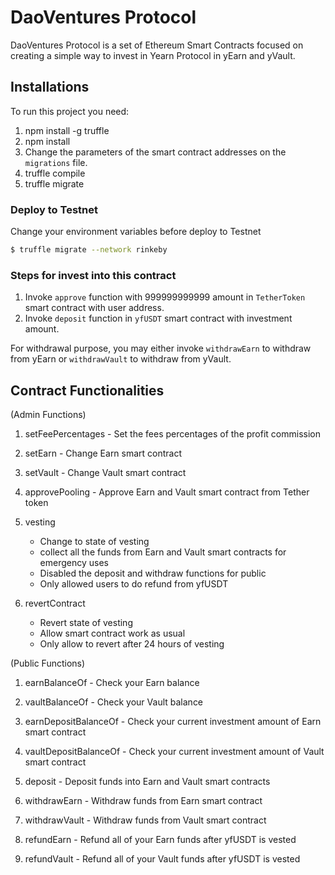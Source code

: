 # DaoVentures Protocol

DaoVentures Protocol is a set of Ethereum Smart Contracts focused on creating a simple way to invest in Yearn Protocol in yEarn and yVault.

## Installations

To run this project you need:

1. npm install -g truffle
2. npm install
3. Change the parameters of the smart contract addresses on the `migrations` file.
4. truffle compile
5. truffle migrate

### Deploy to Testnet

Change your environment variables before deploy to Testnet

```sh
$ truffle migrate --network rinkeby
```

### Steps for invest into this contract

1. Invoke `approve` function with 999999999999 amount in `TetherToken` smart contract with user address.
2. Invoke `deposit` function in `yfUSDT` smart contract with investment amount.

For withdrawal purpose, you may either invoke `withdrawEarn` to withdraw from yEarn or `withdrawVault` to withdraw from yVault.

## Contract Functionalities

(Admin Functions)
1. setFeePercentages - Set the fees percentages of the profit commission

2. setEarn - Change Earn smart contract

3. setVault - Change Vault smart contract

4. approvePooling - Approve Earn and Vault smart contract from Tether token

5. vesting 
   - Change to state of vesting 
   - collect all the funds from Earn and Vault smart contracts for emergency uses
   - Disabled the deposit and withdraw functions for public
   - Only allowed users to do refund from yfUSDT
   
6. revertContract 
    - Revert state of vesting 
    - Allow smart contract work as usual
    - Only allow to revert after 24 hours of vesting
    
(Public Functions)
1. earnBalanceOf - Check your Earn balance

2. vaultBalanceOf - Check your Vault balance

3. earnDepositBalanceOf - Check your current investment amount of Earn smart contract

4. vaultDepositBalanceOf - Check your current investment amount of Vault smart contract

5. deposit - Deposit funds into Earn and Vault smart contracts

6. withdrawEarn - Withdraw funds from Earn smart contract

7. withdrawVault - Withdraw funds from Vault smart contract

8. refundEarn - Refund all of your Earn funds after yfUSDT is vested

9. refundVault - Refund all of your Vault funds after yfUSDT is vested
